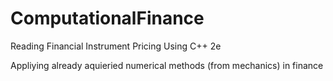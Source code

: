 ComputationalFinance
====================
Reading Financial Instrument Pricing Using C++ 2e 

Appliying already aquieried numerical methods (from mechanics) in finance
